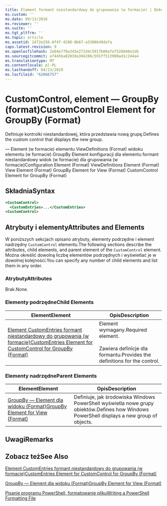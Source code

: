 ```yaml
---
title: Element formant niestandardowy do grupowania (w formacie) | Dokumentacja firmy Microsoft
ms.custom: ''
ms.date: 09/13/2016
ms.reviewer: ''
ms.suite: ''
ms.tgt_pltfrm: ''
ms.topic: article
ms.assetid: 2472e256-8f4f-4288-8b67-a3300649dafa
caps.latest.revision: 9
ms.openlocfilehash: 2e84e770a345e272d4c5917b00afe7520840e1db
ms.sourcegitcommit: e7445ba8203da304286c591ff513900ad1c244a4
ms.translationtype: MT
ms.contentlocale: pl-PL
ms.lasthandoff: 04/23/2019
ms.locfileid: "62066757"
---
```

# <a name="customcontrol-element-for-groupby-format"></a><span data-ttu-id="f226a-102">CustomControl, element — GroupBy (format)</span><span class="sxs-lookup"><span data-stu-id="f226a-102">CustomControl Element for GroupBy (Format)</span></span>

<span data-ttu-id="f226a-103">Definiuje kontrolki niestandardowej, która przedstawia nową grupę.</span><span class="sxs-lookup"><span data-stu-id="f226a-103">Defines the custom control that displays the new group.</span></span>

<span data-ttu-id="f226a-104">— Element (w formacie) elementu ViewDefinitions (Format) widoku elementu (w formacie) GroupBy Element konfiguracji dla elementu formant niestandardowy widok (w formacie) dla grupowania (w formacie)</span><span class="sxs-lookup"><span data-stu-id="f226a-104">Configuration Element (Format) ViewDefinitions Element (Format) View Element (Format) GroupBy Element for View (Format) CustomControl Element for GroupBy (Format)</span></span>

## <a name="syntax"></a><span data-ttu-id="f226a-105">Składnia</span><span class="sxs-lookup"><span data-stu-id="f226a-105">Syntax</span></span>

```xml
<CustomControl>
  <CustomEntries>...</CustomEntries>
<CustomControl>
```

## <a name="attributes-and-elements"></a><span data-ttu-id="f226a-106">Atrybuty i elementy</span><span class="sxs-lookup"><span data-stu-id="f226a-106">Attributes and Elements</span></span>

<span data-ttu-id="f226a-107">W poniższych sekcjach opisano atrybuty, elementy podrzędne i element nadrzędny `CustomControl` elementu.</span><span class="sxs-lookup"><span data-stu-id="f226a-107">The following sections describe the attributes, child elements, and parent element of the `CustomControl` element.</span></span> <span data-ttu-id="f226a-108">Można określić dowolną liczbę elementów podrzędnych i wyświetlać je w dowolnej kolejności.</span><span class="sxs-lookup"><span data-stu-id="f226a-108">You can specify any number of child elements and list them in any order.</span></span>

### <a name="attributes"></a><span data-ttu-id="f226a-109">Atrybuty</span><span class="sxs-lookup"><span data-stu-id="f226a-109">Attributes</span></span>

<span data-ttu-id="f226a-110">Brak.</span><span class="sxs-lookup"><span data-stu-id="f226a-110">None.</span></span>

### <a name="child-elements"></a><span data-ttu-id="f226a-111">Elementy podrzędne</span><span class="sxs-lookup"><span data-stu-id="f226a-111">Child Elements</span></span>

|<span data-ttu-id="f226a-112">Element</span><span class="sxs-lookup"><span data-stu-id="f226a-112">Element</span></span>|<span data-ttu-id="f226a-113">Opis</span><span class="sxs-lookup"><span data-stu-id="f226a-113">Description</span></span>|
|-------------|-----------------|
|[<span data-ttu-id="f226a-114">Element CustomEntries formant niestandardowy do grupowania (w formacie)</span><span class="sxs-lookup"><span data-stu-id="f226a-114">CustomEntries Element for CustomControl for GroupBy (Format)</span></span>](./customentries-element-for-customcontrol-for-groupby-format.md)|<span data-ttu-id="f226a-115">Element wymagany.</span><span class="sxs-lookup"><span data-stu-id="f226a-115">Required element.</span></span><br /><br /> <span data-ttu-id="f226a-116">Zawiera definicje dla formantu.</span><span class="sxs-lookup"><span data-stu-id="f226a-116">Provides the definitions for the control.</span></span>|

### <a name="parent-elements"></a><span data-ttu-id="f226a-117">Elementy nadrzędne</span><span class="sxs-lookup"><span data-stu-id="f226a-117">Parent Elements</span></span>

|<span data-ttu-id="f226a-118">Element</span><span class="sxs-lookup"><span data-stu-id="f226a-118">Element</span></span>|<span data-ttu-id="f226a-119">Opis</span><span class="sxs-lookup"><span data-stu-id="f226a-119">Description</span></span>|
|-------------|-----------------|
|[<span data-ttu-id="f226a-120">GroupBy — Element dla widoku (Format)</span><span class="sxs-lookup"><span data-stu-id="f226a-120">GroupBy Element for View (Format)</span></span>](./groupby-element-for-view-format.md)|<span data-ttu-id="f226a-121">Definiuje, jak środowiska Windows PowerShell wyświetla nowe grupy obiektów.</span><span class="sxs-lookup"><span data-stu-id="f226a-121">Defines how Windows PowerShell displays a new group of objects.</span></span>|

## <a name="remarks"></a><span data-ttu-id="f226a-122">Uwagi</span><span class="sxs-lookup"><span data-stu-id="f226a-122">Remarks</span></span>

## <a name="see-also"></a><span data-ttu-id="f226a-123">Zobacz też</span><span class="sxs-lookup"><span data-stu-id="f226a-123">See Also</span></span>

[<span data-ttu-id="f226a-124">Element CustomEntries formant niestandardowy do grupowania (w formacie)</span><span class="sxs-lookup"><span data-stu-id="f226a-124">CustomEntries Element for CustomControl for GroupBy (Format)</span></span>](./customentries-element-for-customcontrol-for-groupby-format.md)

[<span data-ttu-id="f226a-125">GroupBy — Element dla widoku (Format)</span><span class="sxs-lookup"><span data-stu-id="f226a-125">GroupBy Element for View (Format)</span></span>](./groupby-element-for-view-format.md)

[<span data-ttu-id="f226a-126">Pisanie programu PowerShell, formatowanie pliku</span><span class="sxs-lookup"><span data-stu-id="f226a-126">Writing a PowerShell Formatting File</span></span>](./writing-a-powershell-formatting-file.md)
